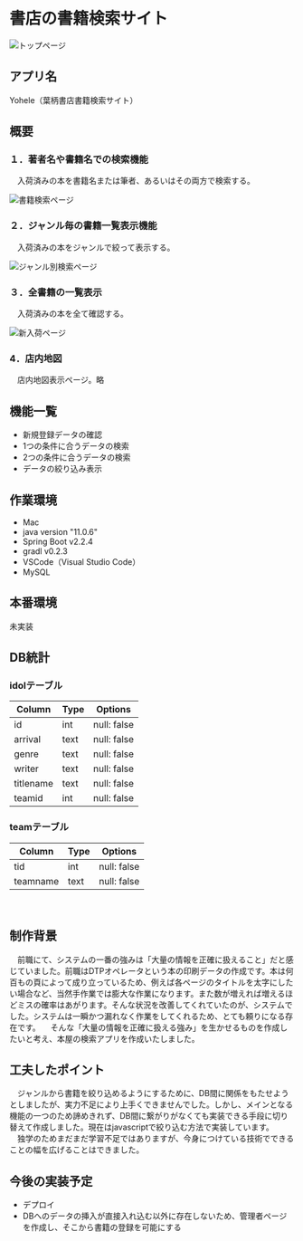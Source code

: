 # 書店の書籍検索サイト
![トップページ](https://lh4.googleusercontent.com/sK7tJW00GD010WhIPX7dWi5Bw9so3FkDwF_bkj3Yd4My_aC24x7F0wW8jadJkpnxcRwxeEY83lxMOn-6oq9WF_u1dwarZ29VuCpztAuWAq7PvNTEwy3x=w1280)

## アプリ名
Yohele（葉柄書店書籍検索サイト）

## 概要

### １．著者名や書籍名での検索機能
　入荷済みの本を書籍名または筆者、あるいはその両方で検索する。
  
![書籍検索ページ](https://lh5.googleusercontent.com/gu2sJd1V8lED2vLUR0pZK0lMtWwcYNl3AG2hF5Rg34BdKM1CIpYzxDoVWMyYIht5s16V8Mswbpt9O_AJ85ELVekbOs5Z6YtfQgcK9sjT6QzQr7g0zgOC=w1280)


### ２．ジャンル毎の書籍一覧表示機能
　入荷済みの本をジャンルで絞って表示する。
  
![ジャンル別検索ページ](https://lh6.googleusercontent.com/ut11syN7v4Y87TSUWf6qWoSmZbc0C_q6zicYlf9Iq8ESOfoUIb3ssmyDYnaBenF3-8Ax0wo9nzpyXy9Z4u4sC4jFUoOZaFaP07gwteWGqPWDioxnVrQ=w1280)


### ３．全書籍の一覧表示
　入荷済みの本を全て確認する。

![新入荷ページ](https://lh5.googleusercontent.com/g5OdoIeLm_Fc3rdSJOdvYzEHaLVyfQnG4EGc_eJ7DdwJUNxEF4--8g39yzeEnlurN-ABkN9i0ha73JKb66jbYsUZMxWubRDzJ-iy7U0zly1HMrfzEw=w1280)


### 4．店内地図
　店内地図表示ページ。略

## 機能一覧
* 新規登録データの確認
* 1つの条件に合うデータの検索
* 2つの条件に合うデータの検索
* データの絞り込み表示

## 作業環境

* Mac
* java version "11.0.6"
* Spring Boot v2.2.4
* gradl v0.2.3
* VSCode（Visual Studio Code）
* MySQL

## 本番環境
未実装

## DB統計
### idolテーブル
|Column|Type|Options|
|------|----|-------|
|id|int|null: false|
|arrival|text|null: false|
|genre|text|null: false|
|writer|text|null: false|
|titlename|text|null: false|
|teamid|int|null: false|

### teamテーブル
|Column|Type|Options|
|------|----|-------|
|tid|int|null: false|
|teamname|text|null: false|



　
## 制作背景
　前職にて、システムの一番の強みは「大量の情報を正確に扱えること」だと感じていました。前職はDTPオペレータという本の印刷データの作成です。本は何百もの頁によって成り立っているため、例えば各ページのタイトルを太字にしたい場合など、当然手作業では膨大な作業になります。また数が増えれば増えるほどミスの確率はあがります。そんな状況を改善してくれていたのが、システムでした。システムは一瞬かつ漏れなく作業をしてくれるため、とても頼りになる存在です。
　そんな「大量の情報を正確に扱える強み」を生かせるものを作成したいと考え、本屋の検索アプリを作成いたしました。

## 工夫したポイント
　ジャンルから書籍を絞り込めるようにするために、DB間に関係をもたせようとしましたが、実力不足により上手くできませんでした。しかし、メインとなる機能の一つのため諦めきれず、DB間に繋がりがなくても実装できる手段に切り替えて作成しました。現在はjavascriptで絞り込む方法で実装しています。<br>
　独学のためまだまだ学習不足ではありますが、今身につけている技術でできることの幅を広げることはできました。


## 今後の実装予定
* デプロイ
* DBへのデータの挿入が直接入れ込む以外に存在しないため、管理者ページを作成し、そこから書籍の登録を可能にする

